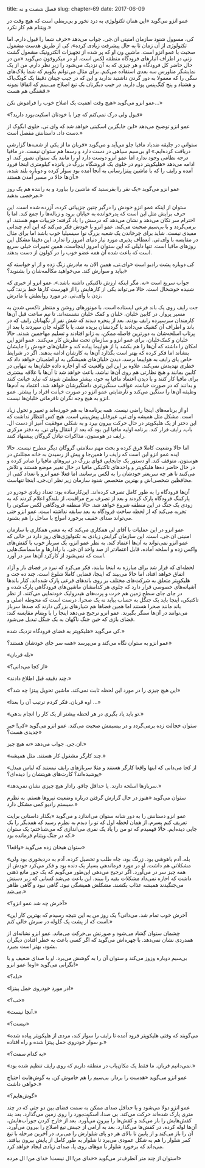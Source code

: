 title: فصل شصت و نه
slug: chapter-69
date: 2017-06-09

عمو انزو می‌گوید «این همان تکنولوژی به درد نخور و بی‌ربطی است که هیچ وقت در ویتنام هم کار نکرد.»

کی، مسوول شنود سازمان امنیتی ان.جی. جواب می‌دهد «حرف شما را قبول دارم. اما تکنولوژی از آن زمان تا به حال پیشرفت زیادی کرده». کی از طریق هدست مشغول صحبت با عمو انزو است. ماشین ون او که پر شده از تجهیزات الکترونیک مشغول گشت زنی در اطراف انبارهای فرودگاه منطقه لکس است. او در میکروفون می‌گوید «من در حال حاضر کل فرودگاه و هر چیزی که به آن نزدیک می‌شود را زیر نظر دارم. من از یک نمایشگر متاورس سه بعدی استفاده می‌کنم. برای مثال می‌توانم بگویم که شما پلاک‌های سگی را که معمولا به دور گردن داشتید ندارید و این که در جیب چپتان دقیقا یک کونگ‌باک و هشتاد و پنج کنگ‌پنس پول دارید. در جیب دیگرتان یک تیغ اصلاح می‌بینم که اتفاقا نمونه قشنگی هم هست.»

عمو انزو می‌گوید «هیچ وقت اهمیت یک اصلاح خوب را فراموش نکن...»

«قبول ولی درک نمی‌کنم که چرا با خودتان اسکیت‌بورد دارید؟»

عمو انزو توضیح می‌دهد «این جایگزین اسکیتی خواهد شد که وای.تی. جلوی ابگوک از دست داد. داستانش مفصل است.»

ستوانی در جلیقه ضدباد مافیا جلو می‌آید و می‌گوید «قربان ما از یکی از شعبه‌ها گزارشی دریافت کرده‌ایم.» او بی‌سیم سیاهی در دست دارد و رسما هم ستوان نیست. در مافیا درجه نظامی وجود ندارد اما عمو انزو دوست دارد او را مانند یک ستوان تصور کند. او ادامه می‌دهد «هلیکوپتر دوم در جلوی یک فروشگاه بزرگ در پانزده کیلومتری اینجا فرود آمده و رایف را که با ماشین پیتزارسانی به آنجا آمده بود سوار کرده و دوباره بلند شده. آن‌ها حالا در مسیر آمدن هستند.»

عمو انزو می‌گوید «یک نفر را بفرستید که ماشین را بیاورد و به راننده هم یک روز مرخصی بدهید.»

ستوان از اینکه عمو انزو خودش را درگیر چنین جزییاتی کرده، آزرده شده است. این حرف برایش مثل این است که پدرخوانده به خیابان برود و زباله‌ها را جمع کند. اما با احترام سر تکان می‌دهد و نشان می‌دهد که درسش را یاد گرفته: جزییات مهم هستند. او برمی‌گردد و با بی‌سیم صحبت می‌کند. عمو انزو با خودش فکر می‌کند که این آدم چندانی مفیدی نیست. شاید برای چرخاندن یک شعبه بزرگ نوا سیسیلیا خوب باشد اما برای مثال در مقایسه با وای.تی. انعطاف پذیری مورد نیاز دنیای امروز را ندارد. این دقیقا مشکل این روزهای مافیا است. تنها دلیلی که این ستوان امروز اینجاست، همین تغییرات خیلی سریع است که باعث شده آن همه عضو خوب را در کولون از دست بدهند.

کی دوباره پشت رادیو است «وای.تی. همین الان به مادرش زنگ زده و از او خواسته که بیاید و سوارش کند. می‌خواهید مکالمه‌شان را بشنوید؟»

جواب سریع است «نه. مگر اینکه ارزش تاکتیکی داشته باشد.». عمو انزو از خبری که شنیده خوشحال است. حالا می‌تواند یکی از کارهایش را از فهرست کارها خط بزند: گپ زدن با وای.تی. در مورد روابطش با مادرش.

جت رایف روی یک باند فرعی ایستاده است. با موتورهای روشن و منتظر تاکسی شدن به مسیر پرواز. در کابین خلبان، خلبان و کمک خلبان نشسته‌اند. تا نیم ساعت قبل آن‌ها کارمندان سرسپرده رایف بودند. بعد از پنجره دیدند که شش نفر از نگهبانان رایف که در باند و اطراف آن کشیک می‌دادند یا گردنشان بریده شد، یا با گلوله جان سپردند یا بعد از پرتاب اسلحه‌شان به دورترین فاصله ممکن، به زانو افتادند و تسلیم مهاجمین شدند. حالا خلبان‌ و کمک‌خلبان، برای عمو انزو و سازمان تحت نظرش کار می‌کنند. عمو انزو این امکان را داشته که آن‌ها را هم بکشد یا از هواپیما پیاده کند و خلبان‌های خودش را جایشان بنشاند اما فکر کرده که بهتر است بگذارد آن‌ها به کارشان ادامه بدهند. اگر در شرایط خاص پای رایف به هواپیما برسد، دیدن خلبان‌های همیشگی به او اطمینان خواهد داد که خطری تهدیدش نمی‌کند. علاوه بر این این واقعیت که او اجازه داده خلبان‌ها به تنهایی در کابین بمانند و هیچ نظارتی هم روی آن‌ها نباشد، باعث خواهد شد تا آن‌ها با علاقه بیشتری برای مافیا کار کنند و با دیدن اعتماد مافیا به خود، بیشتر مطمئن شوند که نباید خیانت کنند و بدانند که در صورت خیانت، عواقب سنگین‌تری دامنگیرشان خواهد شد. اعتماد به آدم‌ها وظیفه آن‌ها را سنگین می‌کند و نارضایتی عمو انزو در صورت خیانت افراد را بیشتر. عمو انزو به هیچ وجه نگران نافرمانی خلبان‌ها نیست.

او از برنامه‌های اینجا راضی نیست. همه برنامه‌ها به هم خورده‌اند و تغییر و تحول زیاد است. مشکل مثل همیشه وای.تی. غیرقابل پیش‌بینی است. هیچ کس انتظار نداشت که این دختر از یک هلیکوپتر در حال حرکت بیرون بپرد و به شکلی موفقیت آمیز از دست ال. باب. رایف فرار کند. برنامه اولیه مافیا این بود که بعد از انتقال وای.تی. به دفتر مرکزی رایف در هوستون، مذاکرات تبادل گروگان پیشنهاد کنند.

اما حالا وضعیت کاملا فرق کرده و بحث مهم سلامتی گروگان دیگر مطرح نیست. حالا ایده عمو انزو این است که رایف را همین‌جا و پیش از رسیدن به خانه‌ مجللش در هوستون، متوقف کند. او دستور یک جابجایی قوای بزرگ در نیروهای مافیا را صادر کرده و در حال حاضر ده‌ها هلیکوپتر و واحدهای تاکتیکی مافیا در حال تغییر موضع هستند و تلاش می‌کنند تا هر چه سریعتر خودشان را به لکس برسانند. اما فعلا عمو انزو با تعداد کمی از محافظین شخصی‌اش و بهترین متخصص شنود سازمان زیر نظر ان.جی. اینجا تنهاست.

آن‌ها فرودگاه را به طور کامل تصرف کرده‌اند. این‌کارساده بود: تعداد زیادی خودرو در پارکینگ فرودگاه پارک کردند و بعد از تصرف برج مراقبت، از بلندگو اعلام کردند که به زودی یک جنگ در این منطقه شروع خواهد شد. حالا منطقه فرودگاهی لکس سکوتی را تجربه می‌کند که از لحظه ساخت فرودگاه به بعد سابقه نداشته است. عمو انزو حتی می‌تواند صدای خفیف برخورد امواج با ساحل را هم بشنود.

عمو انزو در این عملیات با آقای لی همکاری می‌کند که به معنی همکاری با سازمان امنیتی ان.جی. است. این سازمان گرایش زیادی به تکنولوژی‌های روز دارد در حالی که عمو انزو نمی‌تواند به آن‌ها اعتماد کند. به نظر عمو انزو، یک سرباز خوب با کفش‌های واکس زده و اسلحه آماده، قابل اعتمادتر از صد واحد ان.جی. با رادارها و ماسماسک‌هایی است که نمی‌شود از کارکرد آن‌ها سر در آورد.

لحظه‌ای که قرار شد برای مبارزه به اینجا بیایند، فکر می‌کرد که نبرد در فضای باز و آزاد اتفاق خواهد افتاد، اما حالا می‌بیند که اینجا، فضایی کاملا شلوغ است. چند ده جت و هلیکوپتر متعلق به شرکت‌های مختلف بر روی باندهای فرعی پارک شده‌اند. کنار باندها آشیانه‌های خصوصی قرار دارد که جلوی هر کدامشان ماشین‌های فرودگاهی پارک شده و در جای جای سطح زمین هم خرت و پرت‌های هیدرولیک خودنمایی می‌کنند. از نظر تاکتیکی، اینجا باید یک جنگل به حساب بیاید نه یک صحرا. درست است که محوطه اصلی و باند مانند صحرا هستند اما همین فضاها هم شیارهای بزرگی دارند که صدها سرباز می‌توانند در آن‌ها سنگر بگیرند. عمو انزو ترجیح می‌دهد اینجا را با ویتنام مقایسه کند: فضای بازی که حین جنگ ناگهان به یک جنگل تبدیل می‌شود.

کی می‌گوید «هلیکوپتر به فضای فرودگاه نزدیک شده.»

عمو انزو به ستوان نگاه می‌کند و می‌پرسد «همه سر جای خودشان هستند؟»

«بله قربان»

«از کجا می‌دانی؟»

«چند دقیقه قبل اطلاع دادند.»

«این هیچ چیزی را در مورد این لحظه ثابت نمی‌کند. ماشین تحویل پیتزا چه شد؟»

«اوه قربان. فکر کردم ترتیب آن را بعدا ...»

«تو باید یاد بگیری در هر لحظه بیشتر از یک کار را انجام بدهی.»

ستوان خجالت زده برمی‌گردد و در بیسیمش صحبت می‌کند. عمو انزو می‌گوید «کی! خبر جدیدی هست؟»

ان.جی. جواب می‌دهد «نه هیچ چیز.»

«چند کارگر مشغول کار هستند. مثل همیشه.»

«از کجا می‌دانی که اینها واقعا کارگر هستند و مثلا سربازهای رایف نیستند که لباس مبدل پوشیده‌اند؟ کارت‌های هویتشان را دیده‌ای؟»

«سربازها اسلحه دارند. یا حداقل چاقو. رادار هیچ چیزی نشان نمی‌دهد.»

ستوان می‌گوید «هنوز در حال گزارش گرفتن درباره وضعیت نیروها هستم. به نظرم سیستم رادیو کمی مشکل دارد.»

عمو انزو دستانش را به دور شانه ستوان می‌اندازد و می‌گوید «بگذار داستانی برایت تعریف کنم پسرم. از همان لحظه اول که تو را دیدم به نظرم رسید که همدیگر را یک جایی دیده‌ایم. حالا فهمیدم که تو من را یاد یک نفری می‌اندازی که می‌شناختم: یک ستوان که در جنگ ویتنام فرمانده بود.»

ستوان هیجان زده می‌گوید «واقعا؟»

«بله. آدم باهوشی بود. زرنگ بود، جاه طلب و تحصیل کرده. آدم به دردبخوری بود ولی مشکلاتی هم داشت. او در مورد فرماندهی بسیار یک دنده بود و فکر می‌کرد خودش از همه چیز سر در می‌آورد. اگر ترجیح می‌دهی این‌طور می‌گویم که یک جور مانع ذهنی داشت که اجازه نمی‌داد مشکلات بقیه را ببیند. این باعث می‌شد کسانی که زیر دستش می‌جنگیدند همیشه عذاب بکشند. مشکلش همیشگی نبود. گاهی نبود و گاهی ظاهر می‌شد.»

«آخرش چه شد عمو انزو؟»

«آخرش خوب تمام شد. می‌دانی؟ یک روز من به این نتیجه رسیدم که بهترین کار این است که از پشت یک گلوله در سرش خالی کنم.»

چشمان ستوان گشاد می‌شود و صورتش بی‌حرکت می‌ماند. عمو انزو نشانه‌ای از همدردی نشان نمی‌دهد. با چهره‌اش می‌گوید که اگر کسی باعث به خطر افتادن دیگران بشود، بهتر است بمیرد.

بی‌سیم دوباره وزوز می‌کند و ستوان آن را به گوشش می‌برد. او با صدای ضعیف و با نگرانی می‌گوید «اوه! عمو انزو!»

«بله؟»

«در مورد خودروی حمل پیتزا!»

«خب؟»

«آنجا نیست.»

«نیست؟»

«می‌گویند که وقتی هلیکوپتر فرود آمده تا رایف را سوار کند، مردی از هلیکوپتر پیاده شده و سوار خودروی حمل پیتزا شده و راه افتاده.»

«به کدام سمت؟»

«نمی‌دانیم قربان. ما فقط یک مکان‌یاب در منطقه داریم که روی رایف تنظیم شده بود.»

عمو انزو می‌گوید «هدست را بردار. بی‌سیم را هم خاموش کن. به گوش‌هایت احتیاج خواهی داشت.»

«گوش‌هایم؟»

عمو انزو دولا می‌شود و با حداقل صدای ممکن به سمت فضای بین دو جتی که در چند متری پارک شده‌اند حرکت می‌کند. بی صدا، اسکیت‌بورد را روی زمین می‌گذارد. بعد بند کفش‌هایش را باز می‌کند و کفش‌ها را بیرون می‌آورد. بعد از خارج کردن جوراب‌هایش، آن‌ها لوله کرده، در کفش‌ها می‌گذارد. بعد به آرامی از جیبش تیغ اصلاح را بیرون می‌آورد. آن را باز می‌کند و از پایین تا بالای هر دو پای شلوارش را می‌برد. در آخرین مرحله با تیغ کمر شلوار را هم به شکل عمودی می‌برد تا شلوار به طور کامل از پایش بیرون بیافتد. می‌داند که برخورد شلوار با موهای روی پا، صدای زیادی ایجاد خواهد کرد.

ستوان از چند متر آنطرف‌تر می‌گوید «خدای من! ال نیست! خدای من! ال مرده!»
